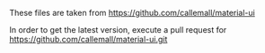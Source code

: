These files are taken from https://github.com/callemall/material-ui

In order to get the latest version, execute a pull request for https://github.com/callemall/material-ui.git
